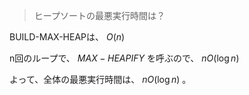 <!--
<script type="text/javascript" async
  src="https://cdnjs.cloudflare.com/ajax/libs/mathjax/2.7.7/MathJax.js?config=TeX-MML-AM_CHTML">
</script>
-->
> ヒープソートの最悪実行時間は？



BUILD-MAX-HEAPは、 $O(n)$

n回のループで、 $MAX-HEAPIFY$ を呼ぶので、 $nO(\log n)$

よって、全体の最悪実行時間は、 $nO(\log n)$ 。